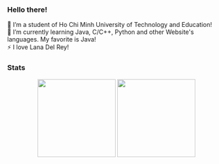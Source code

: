 ### Hello there!
🔭 I’m a student of Ho Chi Minh University of Technology and Education!</br>
🌱 I’m currently learning Java, C/C++, Python and other Website's languages. My favorite is Java!</br>
⚡ I love Lana Del Rey!
<br>
### Stats
<div align="center">
  <img height="180em" src="https://github-readme-stats.vercel.app/api?username=adairh&count_private=true&show_icons=true&theme=dark">
      
  <img height="180em" src="https://github-readme-stats.vercel.app/api/top-langs/?username=adairh&layout=compact&langs_count=10&theme=dark">
      
</div>
